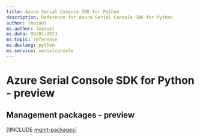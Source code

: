 ```yaml
---
title: Azure Serial Console SDK for Python
description: Reference for Azure Serial Console SDK for Python
author: lmazuel
ms.author: lmazuel
ms.data: 09/01/2023
ms.topic: reference
ms.devlang: python
ms.service: serialconsole
---
```

# Azure Serial Console SDK for Python - preview

## Management packages - preview
[!INCLUDE [mgmt-packages](serial-console-mgmt-index.md)]